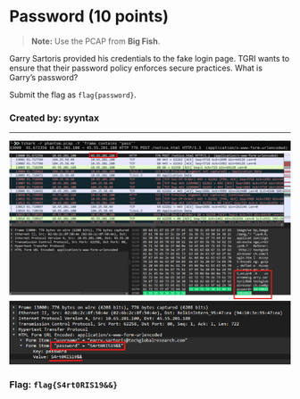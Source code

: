 <h1>Password (10 points)</h1>
<blockquote><strong>Note:</strong> Use the PCAP from <b>Big Fish</b>.</blockquote>
<p> Garry Sartoris provided his credentials to the fake login page. TGRI wants to ensure that their password policy enforces secure practices. What is Garry’s password?</p>
<p>Submit the flag as <code>flag{password}</code>.</p>
<h3> Created by: <b>syyntax</b></h3>
<hr>
<img src="../imgs/bigfish1.png">
<img src="../imgs/bigfish2.png">
<img src="../imgs/passwd.png">

<h3>Flag: <code>flag{S4rt0RIS19&&}</code></h3>
